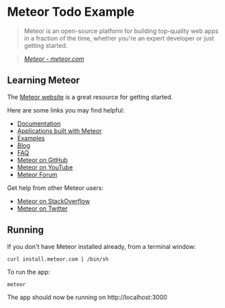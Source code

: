 # Meteor Todo Example

> Meteor is an open-source platform for building top-quality web apps in a fraction of the time, whether you're an expert developer or just getting started.

> _[Meteor - meteor.com](http://meteor.com)_

## Learning Meteor

The [Meteor website](http://meteor.com) is a great resource for getting started.

Here are some links you may find helpful:

* [Documentation](http://docs.meteor.com)
* [Applications built with Meteor](http://madewith.meteor.com)
* [Examples](http://meteor.com/examples)
* [Blog](http://meteor.com/blog)
* [FAQ](http://meteor.com/faq)
* [Meteor on GitHub](https://github.com/meteor)
* [Meteor on YouTube](http://www.youtube.com/user/MeteorVideos)
* [Meteor Forum](https://forums.meteor.com)

Get help from other Meteor users:

* [Meteor on StackOverflow](http://stackoverflow.com/questions/tagged/meteor)
* [Meteor on Twitter](http://twitter.com/meteorjs)

## Running

If you don't have Meteor installed already, from a terminal window:

	curl install.meteor.com | /bin/sh

To run the app:

	meteor

The app should now be running on http://localhost:3000